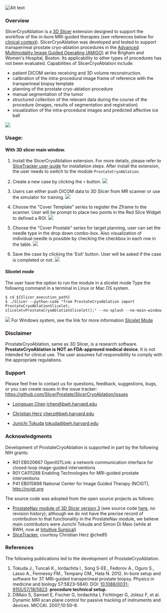 ![Alt text](ProstateCryoAblation.png)

### Overview

SlicerCryoAblation is a [3D Slicer](http://slicer.org) extension designed to support the workflow of the in-bore MRI-guided therapies (see references below for [clinical context](http://ncigt.org/prostate-biopsy)). 
SlicerCryoAblation was developed and tested to support transperineal prostate cryo-ablation procedures in the [Advanced Multimodality Image Guided Operating (AMIGO)](http://www.brighamandwomens.org/research/amigo/default.aspx) at the Brigham and Women's Hospital, Boston. Its applicability to other types of procedures has not been evaluated.
Capabilities of SlicerCryoAblation include:
* patient DICOM series receiving and 3D volume reconstruction.
* calibration of the intra-procedural image frame of reference with the transperineal biopsy template
* planning of the prostate cryo-ablation procedure
* manual segmentation of the tumor
* structured collection of the relevant data during the course of the procedure (images, results of segmentation and registration)
* visualization of the intra-procedural images and predicted affective ice ball 

![](Screenshots/Animation.gif)

### Usage:
#### With 3D slicer main window.
1. Install the SlicerCryoAblation extension. For more details, please refer to [SliceTracker user guide](https://slicerprostate.gitbooks.io/slicetracker) for installation steps.
   After install the extension, the user needs to switch to the module `ProstateCryoAblation`.

2. Create a new case by clicking the `+` button.
![](Screenshots/CreateNewCase.gif)

3. Users can either push DICOM data to 3D Slicer from MR scanner or use the simulator for training.
![](Screenshots/Simulator.gif)

4. Choose the "Cover Template" series to register the Zframe to the scanner. User will be prompt to place two points in the Red Slice Widget to defined a ROI.
![](Screenshots/ZFrameRegistration.gif)

5. Choose the "Cover Prostate" series for target planning, user can set the needle type in the drop down combo-box. Also visualization of individual needle is possible by checking the checkbox in each row in the table.
![](Screenshots/TargetPlanning.gif)

6. Save the case by clicking the 'Exit' button. User will be asked if the case is completed or not.
![](Screenshots/Exit.png)

#### Slicelet mode
The user have the option to run the module in a slicelet mode
Type the following command in a terminal in Linux or Mac OS system.
~~~~
$ cd ${Slicer_execution_path}
$ ./Slicer --python-code "from ProstateCryoAblation import ProstateCryoAblationSlicelet; slicelet=ProstateCryoAblationSlicelet();" --no-splash --no-main-window
~~~~
![](Screenshots/Slicelet.png)
For Windows system, see the link for more information [Slicelet Mode](https://www.slicer.org/wiki/Documentation/Nightly/Developers/Slicelets)
### Disclaimer

ProstateCryoAblation, same as 3D Slicer, is a research software. **ProstateCryoAblation is NOT an FDA-approved medical device**. It is not intended for clinical use. The user assumes full responsibility to comply with the appropriate regulations.  

### Support

Please feel free to contact us for questions, feedback, suggestions, bugs, or you can create issues in the issue tracker: https://github.com/SlicerProstate/SlicerCryoAblation/issues

* [Longquan Chen](https://github.com/leochan2009) lchen@bwh.harvard.edu

* [Christian Herz](https://github.com/che85) cherz@bwh.harvard.edu

* [Junichi Tokuda](https://github.com/tokjun) tokuda@bwh.harvard.edu

### Acknowledgments

Development of ProstateCryoAblation is supported in part by the following NIH grants: 
* R01 EB020667 OpenIGTLink: a network communication interface for closed-loop image-guided interventions
* R01 CA111288 Enabling Technologies for MRI-guided prostate interventions
* P41 EB015898 National Center for Image Guided Therapy (NCIGT), http://ncigt.org

The source code was adopted from the open source projects
as follows:
* [ProstateNav module of 3D Slicer version
  3](https://www.slicer.org/slicerWiki/index.php/Modules:ProstateNav-Documentation-3.6) (see source
  code [here](https://github.com/SlicerProstate/ProstateNav), no revision
  history); although we
  do not have the precise record of contribution to that functionality in the
  ProstateNav module, we believe main contributors were Junichi Tokuda and
  Simon Di Maio (while at BWH, now at [Intuitive
  Surgical](http://www.intuitivesurgical.com/))
* [SliceTracker](https://github.com/SlicerProstate/SliceTracker), courtesy Christian Herz
  @che85  

### References

The following publications led to the development of ProstateCryoAblation.
1. Tokuda J., Tuncali K., Iordachita I., Song S-EE., Fedorov A., Oguro S., Lasso A., Fennessy FM., Tempany CM., Hata N. 2012. In-bore setup and software for 3T MRI-guided transperineal prostate biopsy. Physics in medicine and biology 57:5823–5840. DOI: [10.1088/0031-9155/57/18/5823](http://doi.org/10.1088/0031-9155/57/18/5823): **procedure technical setup**.
2. DiMaio S, Samset E, Fischer G, Iordachita I, Fichtinger G, Jolesz F, et al. Dynamic MRI scan plane control for passive tracking of instruments and devices. MICCAI. 2007;10:50–8.